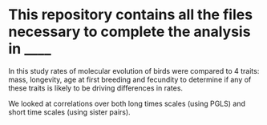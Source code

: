 # This repository contains all the files necessary to complete the analysis in ____

In this study rates of molecular evolution of birds were compared to 4 traits: mass, longevity, age at first breeding and fecundity to determine if any of these traits is likely to be driving differences in rates.

We looked at correlations over both long times scales (using PGLS) and short time scales (using sister pairs).
